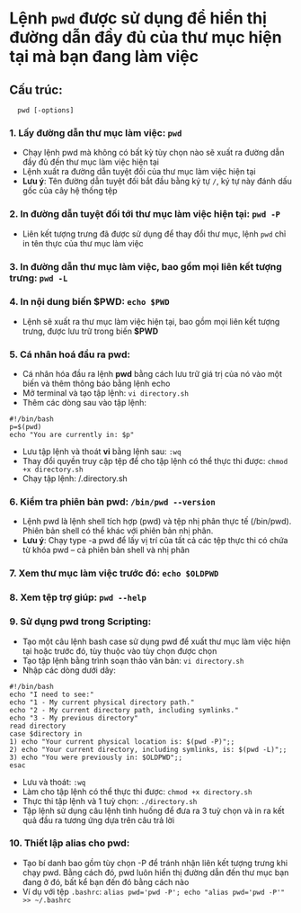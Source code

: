 # Lệnh `pwd` được sử dụng để hiển thị đường dẫn đầy đủ của thư mục hiện tại mà bạn đang làm việc
## Cấu trúc: 
```
  pwd [-options]
```

### 1. Lấy đường dẫn thư mục làm việc: `pwd`
- Chạy lệnh pwd mà không có bất kỳ tùy chọn nào sẽ xuất ra đường dẫn đầy đủ đến thư mục làm việc hiện tại
- Lệnh xuất ra đường dẫn tuyệt đối của thư mục làm việc hiện tại
- **Lưu ý**: Tên đường dẫn tuyệt đối bắt đầu bằng ký tự `/`, ký tự này đánh dấu gốc của cây hệ thống tệp

### 2. In đường dẫn tuyệt đối tới thư mục làm việc hiện tại: `pwd -P`
- Liên kết tượng trưng đã được sử dụng để thay đổi thư mục, lệnh `pwd` chỉ in tên thực của thư mục làm việc

### 3. In đường dẫn thư mục làm việc, bao gồm mọi liên kết tượng trưng: `pwd -L`

### 4. In nội dung biến $PWD: `echo $PWD`
- Lệnh sẽ xuất ra thư mục làm việc hiện tại, bao gồm mọi liên kết tượng trưng, được lưu trữ trong biến **$PWD**

### 5. Cá nhân hoá đầu ra pwd:
- Cá nhân hóa đầu ra lệnh **pwd** bằng cách lưu trữ giá trị của nó vào một biến và thêm thông báo bằng lệnh echo
- Mở terminal và tạo tập lệnh: `vi directory.sh`
- Thêm các dòng sau vào tập lệnh:
```
#!/bin/bash
p=$(pwd)
echo "You are currently in: $p"
```
- Lưu tập lệnh và thoát **vi** bằng lệnh sau: `:wq`
- Thay đổi quyền truy cập tệp để cho tập lệnh có thể thực thi được: `chmod +x directory.sh`
- Chạy tập lệnh: /.directory.sh

### 6. Kiểm tra phiên bản pwd: `/bin/pwd --version`
- Lệnh pwd là lệnh shell tích hợp (pwd) và tệp nhị phân thực tế (/bin/pwd). Phiên bản shell có thể khác với phiên bản nhị phân.
- **Lưu ý**: Chạy type -a pwd để lấy vị trí của tất cả các tệp thực thi có chứa từ khóa pwd – cả phiên bản shell và nhị phân

### 7. Xem thư mục làm việc trước đó: `echo $OLDPWD`


### 8. Xem tệp trợ giúp: `pwd --help`

### 9. Sử dụng pwd trong Scripting:
-  Tạo một câu lệnh bash case sử dụng pwd để xuất thư mục làm việc hiện tại hoặc trước đó, tùy thuộc vào tùy chọn được chọn
-  Tạo tập lệnh bằng trình soạn thảo văn bản: `vi directory.sh`
-  Nhập các dòng dưới dây:
```
#!/bin/bash
echo "I need to see:"
echo "1 - My current physical directory path."
echo "2 - My current directory path, including symlinks."
echo "3 - My previous directory"
read directory
case $directory in
1) echo "Your current physical location is: $(pwd -P)";;
2) echo "Your current directory, including symlinks, is: $(pwd -L)";;
3) echo "You were previously in: $OLDPWD";;
esac
```
- Lưu và thoát: `:wq`
- Làm cho tập lệnh có thể thực thi được: `chmod +x directory.sh`
- Thực thi tập lệnh và 1 tuỳ chọn: `./directory.sh`
- Tập lệnh sử dụng câu lệnh tình huống để đưa ra 3 tuỳ chọn và in ra kết quả đầu ra tương ứng dựa trên câu trả lời

### 10. Thiết lập alias cho pwd:
- Tạo bí danh bao gồm tùy chọn -P để tránh nhận liên kết tượng trưng khi chạy pwd. Bằng cách đó, pwd luôn hiển thị đường dẫn đến thư mục bạn đang ở đó, bất kể bạn đến đó bằng cách nào
- Ví dụ với tệp `.bashrc`: `alias pwd='pwd -P'; echo "alias pwd='pwd -P'" >> ~/.bashrc`
